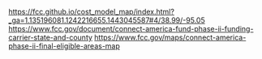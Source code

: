https://fcc.github.io/cost_model_map/index.html?_ga=1.135196081.1242216655.1443045587#4/38.99/-95.05
https://www.fcc.gov/document/connect-america-fund-phase-ii-funding-carrier-state-and-county
https://www.fcc.gov/maps/connect-america-phase-ii-final-eligible-areas-map
